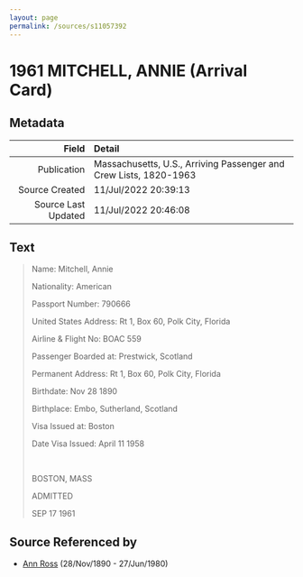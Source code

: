 ```yaml
---
layout: page
permalink: /sources/s11057392
---
```


# 1961 MITCHELL, ANNIE (Arrival Card)

## Metadata
Field | Detail
---:|:---
Publication | Massachusetts, U.S., Arriving Passenger and Crew Lists, 1820-1963
Source Created | 11/Jul/2022 20:39:13
Source Last Updated | 11/Jul/2022 20:46:08

## Text

> Name: Mitchell, Annie
>
> Nationality: American
>
> Passport Number: 790666
>
> United States Address: Rt 1, Box 60, Polk City, Florida
>
> Airline & Flight No: BOAC 559
>
> Passenger Boarded at: Prestwick, Scotland
>
> Permanent Address: Rt 1, Box 60, Polk City, Florida
>
> Birthdate: Nov 28 1890
>
> Birthplace: Embo, Sutherland, Scotland
>
> Visa Issued at: Boston
>
> Date Visa Issued: April 11 1958
>
> <br/>
>
> BOSTON, MASS
>
> ADMITTED
>
> SEP 17 1961
>

## Source Referenced by

* [Ann Ross](../people/@52613824@-ann-ross-b1890-11-28-d1980-6-27.md) (28/Nov/1890 - 27/Jun/1980)

